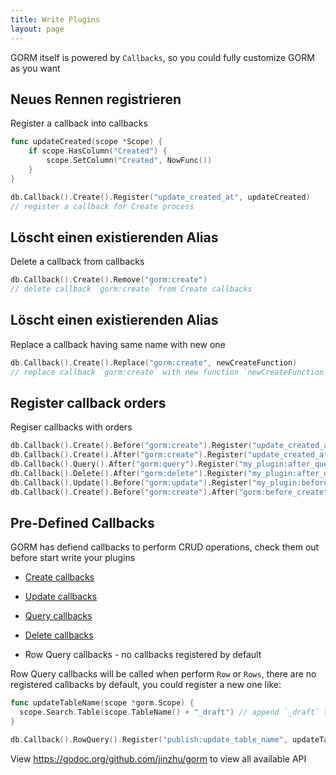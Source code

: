 ```yaml
---
title: Write Plugins
layout: page
---
```

GORM itself is powered by `Callbacks`, so you could fully customize GORM as you want

## Neues Rennen registrieren

Register a callback into callbacks

```go
func updateCreated(scope *Scope) {
    if scope.HasColumn("Created") {
        scope.SetColumn("Created", NowFunc())
    }
}

db.Callback().Create().Register("update_created_at", updateCreated)
// register a callback for Create process
```

## Löscht einen existierenden Alias

Delete a callback from callbacks

```go
db.Callback().Create().Remove("gorm:create")
// delete callback `gorm:create` from Create callbacks
```

## Löscht einen existierenden Alias

Replace a callback having same name with new one

```go
db.Callback().Create().Replace("gorm:create", newCreateFunction)
// replace callback `gorm:create` with new function `newCreateFunction` for Create process
```

## Register callback orders

Regiser callbacks with orders

```go
db.Callback().Create().Before("gorm:create").Register("update_created_at", updateCreated)
db.Callback().Create().After("gorm:create").Register("update_created_at", updateCreated)
db.Callback().Query().After("gorm:query").Register("my_plugin:after_query", afterQuery)
db.Callback().Delete().After("gorm:delete").Register("my_plugin:after_delete", afterDelete)
db.Callback().Update().Before("gorm:update").Register("my_plugin:before_update", beforeUpdate)
db.Callback().Create().Before("gorm:create").After("gorm:before_create").Register("my_plugin:before_create", beforeCreate)
```

## Pre-Defined Callbacks

GORM has defiend callbacks to perform CRUD operations, check them out before start write your plugins

- [Create callbacks](https://github.com/jinzhu/gorm/blob/master/callback_create.go)

- [Update callbacks](https://github.com/jinzhu/gorm/blob/master/callback_update.go)

- [Query callbacks](https://github.com/jinzhu/gorm/blob/master/callback_query.go)

- [Delete callbacks](https://github.com/jinzhu/gorm/blob/master/callback_delete.go)

- Row Query callbacks - no callbacks registered by default

Row Query callbacks will be called when perform `Row` or `Rows`, there are no registered callbacks by default, you could register a new one like:

```go
func updateTableName(scope *gorm.Scope) {
  scope.Search.Table(scope.TableName() + "_draft") // append `_draft` to table name
}

db.Callback().RowQuery().Register("publish:update_table_name", updateTableName)
```

View <https://godoc.org/github.com/jinzhu/gorm> to view all available API